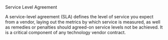 
Service Level Agreement 

A service-level agreement (SLA) defines the level of service you expect from a vendor, laying out the metrics by which service is measured, as well as remedies or penalties should agreed-on service levels not be achieved. It is a critical component of any technology vendor contract.